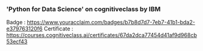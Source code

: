 ### 'Python for Data Science' on cognitiveclass by IBM
 
Badge : https://www.youracclaim.com/badges/b7b8d7d7-7eb7-41b1-bda2-e379763120f6 
Certificate : https://courses.cognitiveclass.ai/certificates/67da2dca77454d41af9d968cb53ecf43

